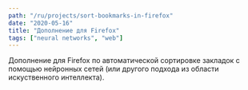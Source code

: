 ```yaml
---
path: "/ru/projects/sort-bookmarks-in-firefox"
date: "2020-05-16"
title: "Дополнение для Firefox"
tags: ["neural networks", "web"]
---
```


Дополнение для Firefox по автоматической сортировке закладок с помощью нейронных сетей (или другого подхода из области искуственного интеллекта).